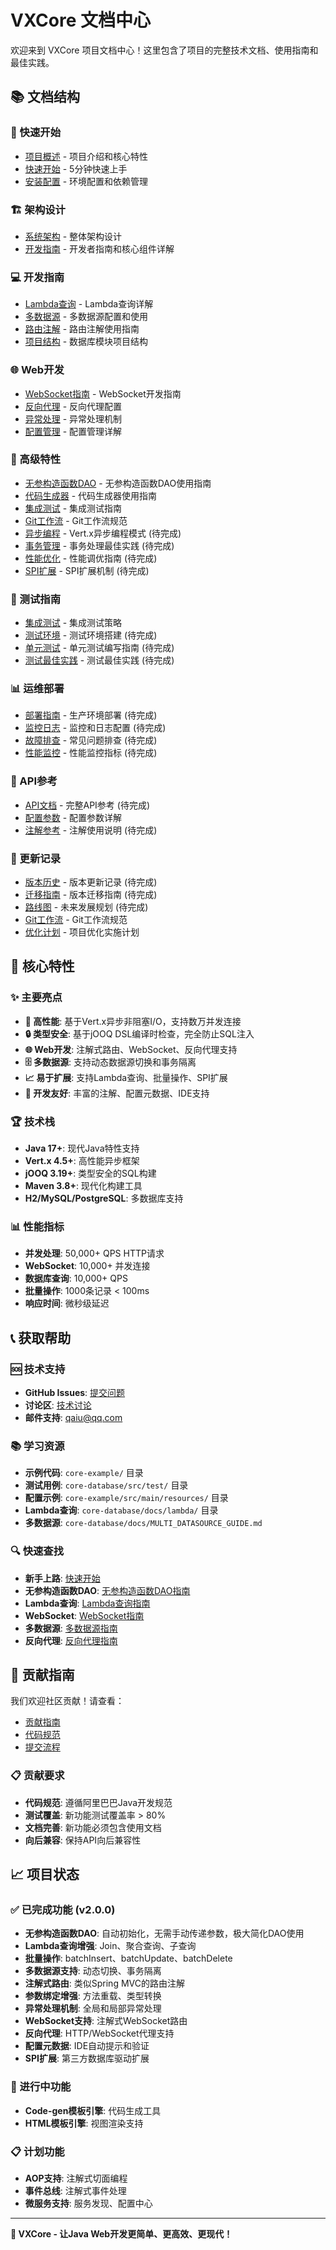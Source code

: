 # VXCore 文档中心

欢迎来到 VXCore 项目文档中心！这里包含了项目的完整技术文档、使用指南和最佳实践。

## 📚 文档结构

### 🚀 快速开始
- [项目概述](01-overview.md) - 项目介绍和核心特性
- [快速开始](02-quick-start.md) - 5分钟快速上手
- [安装配置](03-installation.md) - 环境配置和依赖管理

### 🏗️ 架构设计
- [系统架构](04-architecture.md) - 整体架构设计
- [开发指南](05-developer-guide.md) - 开发者指南和核心组件详解

### 💻 开发指南
- [Lambda查询](../core-database/docs/lambda/LAMBDA_QUERY_GUIDE.md) - Lambda查询详解
- [多数据源](../core-database/docs/MULTI_DATASOURCE_GUIDE.md) - 多数据源配置和使用
- [路由注解](08-routing-annotations.md) - 路由注解使用指南
- [项目结构](../core-database/docs/PROJECT_STRUCTURE.md) - 数据库模块项目结构

### 🌐 Web开发
- [WebSocket指南](WEBSOCKET_GUIDE.md) - WebSocket开发指南
- [反向代理](WEBSOCKET_PROXY_GUIDE.md) - 反向代理配置
- [异常处理](09-exception-handling.md) - 异常处理机制
- [配置管理](10-configuration.md) - 配置管理详解

### 🔧 高级特性
- [无参构造函数DAO](13-no-arg-constructor-dao.md) - 无参构造函数DAO使用指南
- [代码生成器](12-code-generator.md) - 代码生成器使用指南
- [集成测试](INTEGRATION_TEST_GUIDE.md) - 集成测试指南
- [Git工作流](29-git-workflow.md) - Git工作流规范
- [异步编程](11-async-programming.md) - Vert.x异步编程模式 (待完成)
- [事务管理](12-transaction-management.md) - 事务处理最佳实践 (待完成)
- [性能优化](14-performance-optimization.md) - 性能调优指南 (待完成)
- [SPI扩展](15-spi-extension.md) - SPI扩展机制 (待完成)

### 🧪 测试指南
- [集成测试](INTEGRATION_TEST_GUIDE.md) - 集成测试策略
- [测试环境](16-testing-environment.md) - 测试环境搭建 (待完成)
- [单元测试](17-unit-testing.md) - 单元测试编写指南 (待完成)
- [测试最佳实践](18-testing-best-practices.md) - 测试最佳实践 (待完成)

### 📊 运维部署
- [部署指南](19-deployment.md) - 生产环境部署 (待完成)
- [监控日志](20-monitoring-logging.md) - 监控和日志配置 (待完成)
- [故障排查](21-troubleshooting.md) - 常见问题排查 (待完成)
- [性能监控](22-performance-monitoring.md) - 性能监控指标 (待完成)

### 📖 API参考
- [API文档](23-api-reference.md) - 完整API参考 (待完成)
- [配置参数](10-configuration.md) - 配置参数详解
- [注解参考](24-annotations.md) - 注解使用说明 (待完成)

### 🔄 更新记录
- [版本历史](25-version-history.md) - 版本更新记录 (待完成)
- [迁移指南](26-migration-guide.md) - 版本迁移指南 (待完成)
- [路线图](27-roadmap.md) - 未来发展规划 (待完成)
- [Git工作流](29-git-workflow.md) - Git工作流规范
- [优化计划](VXCORE_OPTIMIZATION_PLAN.md) - 项目优化实施计划

## 🎯 核心特性

### ✨ 主要亮点
- **🚀 高性能**: 基于Vert.x异步非阻塞I/O，支持数万并发连接
- **🔒 类型安全**: 基于jOOQ DSL编译时检查，完全防止SQL注入
- **🌐 Web开发**: 注解式路由、WebSocket、反向代理支持
- **🗄️ 多数据源**: 支持动态数据源切换和事务隔离
- **📈 易于扩展**: 支持Lambda查询、批量操作、SPI扩展
- **🔧 开发友好**: 丰富的注解、配置元数据、IDE支持

### 🏆 技术栈
- **Java 17+**: 现代Java特性支持
- **Vert.x 4.5+**: 高性能异步框架
- **jOOQ 3.19+**: 类型安全的SQL构建
- **Maven 3.8+**: 现代化构建工具
- **H2/MySQL/PostgreSQL**: 多数据库支持

### 📊 性能指标
- **并发处理**: 50,000+ QPS HTTP请求
- **WebSocket**: 10,000+ 并发连接
- **数据库查询**: 10,000+ QPS
- **批量操作**: 1000条记录 < 100ms
- **响应时间**: 微秒级延迟

## 📞 获取帮助

### 🆘 技术支持
- **GitHub Issues**: [提交问题](https://github.com/qaiu/vxcore/issues)
- **讨论区**: [技术讨论](https://github.com/qaiu/vxcore/discussions)
- **邮件支持**: qaiu@qq.com

### 📚 学习资源
- **示例代码**: `core-example/` 目录
- **测试用例**: `core-database/src/test/` 目录
- **配置示例**: `core-example/src/main/resources/` 目录
- **Lambda查询**: `core-database/docs/lambda/` 目录
- **多数据源**: `core-database/docs/MULTI_DATASOURCE_GUIDE.md`

### 🔍 快速查找
- **新手上路**: [快速开始](02-quick-start.md)
- **无参构造函数DAO**: [无参构造函数DAO指南](13-no-arg-constructor-dao.md)
- **Lambda查询**: [Lambda查询指南](../core-database/docs/lambda/LAMBDA_QUERY_GUIDE.md)
- **WebSocket**: [WebSocket指南](WEBSOCKET_GUIDE.md)
- **多数据源**: [多数据源指南](../core-database/docs/MULTI_DATASOURCE_GUIDE.md)
- **反向代理**: [反向代理指南](WEBSOCKET_PROXY_GUIDE.md)

## 🤝 贡献指南

我们欢迎社区贡献！请查看：
- [贡献指南](CONTRIBUTING.md)
- [代码规范](CODE_STYLE.md)
- [提交流程](PULL_REQUEST_PROCESS.md)

### 📋 贡献要求
- **代码规范**: 遵循阿里巴巴Java开发规范
- **测试覆盖**: 新功能测试覆盖率 > 80%
- **文档完善**: 新功能必须包含使用文档
- **向后兼容**: 保持API向后兼容性

## 📈 项目状态

### ✅ 已完成功能 (v2.0.0)
- **无参构造函数DAO**: 自动初始化，无需手动传递参数，极大简化DAO使用
- **Lambda查询增强**: Join、聚合查询、子查询
- **批量操作**: batchInsert、batchUpdate、batchDelete
- **多数据源支持**: 动态切换、事务隔离
- **注解式路由**: 类似Spring MVC的路由注解
- **参数绑定增强**: 方法重载、类型转换
- **异常处理机制**: 全局和局部异常处理
- **WebSocket支持**: 注解式WebSocket路由
- **反向代理**: HTTP/WebSocket代理支持
- **配置元数据**: IDE自动提示和验证
- **SPI扩展**: 第三方数据库驱动扩展

### 🔄 进行中功能
- **Code-gen模板引擎**: 代码生成工具
- **HTML模板引擎**: 视图渲染支持

### 📋 计划功能
- **AOP支持**: 注解式切面编程
- **事件总线**: 注解式事件处理
- **微服务支持**: 服务发现、配置中心

---

**🎯 VXCore - 让Java Web开发更简单、更高效、更现代！**
